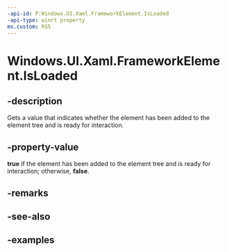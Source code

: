 ```yaml
---
-api-id: P:Windows.UI.Xaml.FrameworkElement.IsLoaded
-api-type: winrt property
ms.custom: RS5
---
```


<!-- Property syntax.
public bool IsLoaded { get; }
-->

# Windows.UI.Xaml.FrameworkElement.IsLoaded

## -description

Gets a value that indicates whether the element has been added to the element tree and is ready for interaction.



## -property-value

**true** if the element has been added to the element tree and is ready for interaction; otherwise, **false**.

## -remarks

## -see-also

## -examples

